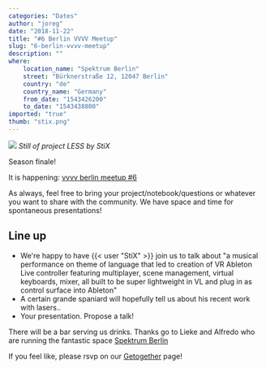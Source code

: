 ```yaml
---
categories: "Dates"
author: "joreg"
date: "2018-11-22"
title: "#6 Berlin VVVV Meetup"
slug: "6-berlin-vvvv-meetup"
description: ""
where: 
    location_name: "Spektrum Berlin"
    street: "Bürknerstraße 12, 12047 Berlin"
    country: "de"
    country_name: "Germany"
    from_date: "1543426200"
    to_date: "1543438800"
imported: "true"
thumb: "stix.png"
---
```



![](stix.png)
*Still of project LESS by StiX*

Season finale!

It is happening: [vvvv berlin meetup #6](https://gettogether.community/events/210/vvvv-berlin-meetup-6/)

As always, feel free to bring your project/notebook/questions or whatever you want to share with the community. We have space and time for spontaneous presentations!

## Line up
* We're happy to have {{< user "StiX" >}} join us to talk about "a musical performance on theme of language that led to creation of VR Ableton Live controller featuring multiplayer, scene management, virtual keyboards, mixer, all built to be super lightweight in VL and plug in as control surface into Ableton"
* A certain grande spaniard will hopefully tell us about his recent work with lasers..
* Your presentation. Propose a talk!

There will be a bar serving us drinks. Thanks go to Lieke and Alfredo who are running the fantastic space [Spektrum Berlin](https://spektrumberlin.de)

If you feel like, please rsvp on our [Getogether](https://gettogether.community/events/210/vvvv-berlin-meetup-6/) page!